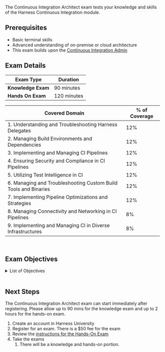 The Continuous Integration Architect exam tests your knowledge and skills of the Harness Continuous Integration module.  

## Prerequisites

- Basic terminal skills
- Advanced understanding of on-premise or cloud architecture
- This exam builds upon the [Continuous Integration Admin](/certifications/continuous-integration?lvl=administrator)

## Exam Details
| Exam Type                               | Duration         |
| ----------------------------------- | --------------- |
| **Knowledge Exam** | 90 minutes |
| **Hands On Exam** | 120 minutes |

| Covered Domain                                              | % of Coverage |
| ------------------------------------------------------------| --------------|
| 1. Understanding and Troubleshooting Harness Delegates       | 12%           |
| 2. Managing Build Environments and Dependencies              | 12%           |
| 3. Implementing and Managing CI Pipelines                    | 12%           |
| 4. Ensuring Security and Compliance in CI Pipelines          | 12%           |
| 5. Utilizing Test Intelligence in CI                         | 12%           |
| 6. Managing and Troubleshooting Custom Build Tools and Binaries | 12%           |
| 7. Implementing Pipeline Optimizations and Strategies        | 12%           |
| 8. Managing Connectivity and Networking in CI Pipelines      | 8%            |
| 9. Implementing and Managing CI in Diverse Infrastructures   | 8%            |


<br />

## Exam Objectives

<details>
<summary>List of Objectives</summary>

The following is a detailed list of exam objectives:

| #   | Objective |
|-----|-----------|
| 1 | Understanding and Troubleshooting Harness Delegates |
| 1.1 | Manage and troubleshoot Kubernetes Delegates |
| 1.2 | Implement and troubleshoot networking and connectivity issues |
| 2 | Managing Build Environments and Dependencies |
| 2.1 | Navigate and solve issues in Docker-in-Docker build environments |
| 2.2 | Implement and troubleshoot dependency caching mechanisms |
| 3 | Implementing and Managing CI Pipelines |
| 3.1 | Develop and troubleshoot pipeline triggers |
| 3.2 | Optimize CI pipeline efficiency and speed |
| 4 | Ensuring Security and Compliance in CI Pipelines |
| 4.1 | Implement secrets management and ensure secure build processes |
| 4.2 | Adhere to the Principle of Least Privilege (PoLP) in CI/CD |
| 5 | Utilizing Test Intelligence in CI |
| 5.1 | Implement and manage Test Intelligence for optimizing testing |
| 5.2 | Understand and troubleshoot test visualization and metrics |
| 6 | Managing and Troubleshooting Custom Build Tools and Binaries |
| 6.1 | Navigate issues with custom binary installations on Delegates |
| 6.2 | Manage custom build tools and dependencies |
| 7 | Implementing Pipeline Optimizations and Strategies |
| 7.1 | Implement multilayer caching for pipeline optimizations |
| 7.2 | Utilize matrix and looping strategies for test execution |
| 8 | Managing Connectivity and Networking in CI Pipelines |
| 8.1 | Ensure effective communication between Delegates, Harness Manager, and external services |
| 8.2 | Troubleshoot connectivity issues in webhook triggers and pipeline steps |
| 9 | Implementing and Managing CI in Diverse Infrastructures |
| 9.1 | Manage and troubleshoot CI in Kubernetes build infrastructures |
| 9.2 | Implement and manage CI pipelines for MacOS and Windows build environments |

  
</details>

<br />

## Next Steps

The Continuous Integration Architect exam can start immediately after registering. Please allow up to 90 mins for the knowledge exam and up to 2 hours for the hands-on exam.

1. Create an account in Harness University
2. Register for an exam. There is a $50 fee for the exam
3. Review the [instructions for the Hands-On Exam](/certifications/instructions)
4. Take the exams
    1. There will be a knowledge and hands-on portion.	
